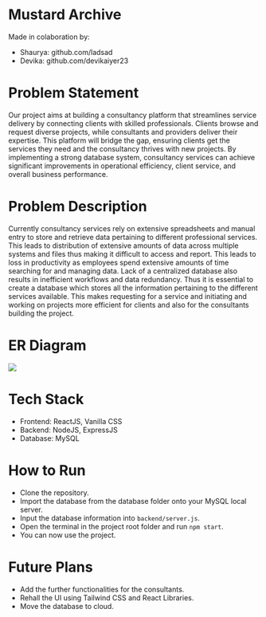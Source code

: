 # Mustard Archive
Made in colaboration by:
 - Shaurya: github.com/ladsad
 - Devika: github.com/devikaiyer23

# Problem Statement
Our project aims at building a consultancy platform that streamlines service delivery by connecting clients with skilled professionals. Clients browse and request diverse projects, while consultants and providers deliver their expertise. This platform will bridge the gap, ensuring clients get the services they need and the consultancy thrives with new projects. By implementing a strong database system, consultancy services can achieve significant improvements in operational efficiency, client service, and overall business performance.

# Problem Description
Currently consultancy services rely on extensive spreadsheets and manual entry to store and retrieve data pertaining to different professional services. This leads to distribution of extensive amounts of data across multiple systems and files thus making it difficult to access and report. This leads to loss in productivity as employees spend extensive amounts of time searching for and managing data. Lack of a centralized database also results in inefficient workflows and data redundancy. Thus it is essential to create a database which stores all the information pertaining to the different services available. This makes requesting for a service and initiating and working on projects more efficient for clients and also for the consultants building the project.

# ER Diagram
<img src="https://i.imgur.com/OaxM1Vp.png"/>

# Tech Stack
 - Frontend: ReactJS, Vanilla CSS
 - Backend: NodeJS, ExpressJS
 - Database: MySQL

# How to Run
 - Clone the repository.
 - Import the database from the database folder onto your MySQL local server.
 - Input the database information into ```backend/server.js```.
 - Open the terminal in the project root folder and run ```npm start```.
 - You can now use the project.

# Future Plans
 - Add the further functionalities for the consultants.
 - Rehall the UI using Tailwind CSS and React Libraries.
 - Move the database to cloud.
